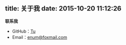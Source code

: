 title: 关于我
date: 2015-10-20 11:12:26
---

**联系我**  
* 	GitHub：[Tu](http://github.com/2tu)  
*  Email：<enum@foxmail.com> 

